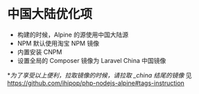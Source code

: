 # 中国大陆优化项

- 构建的时候，Alpine 的源使用中国大陆源
- NPM 默认使用淘宝 NPM 镜像
- 内置安装 CNPM 
- 设置全局的 Composer  镜像为 Laravel China 中国镜像

**为了享受以上便利，拉取镜像的时候，请拉取  *_china 结尾的镜像** 见 https://github.com/ihipop/php-nodejs-alpine#tags-instruction 
